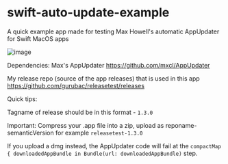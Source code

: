 # swift-auto-update-example
A quick example app made for testing Max Howell's automatic AppUpdater for Swift MacOS apps

![image](https://user-images.githubusercontent.com/59124862/212463701-2d328ecf-dadd-465f-8495-d6a5bfe3b591.png)

Dependencies:
Max's AppUpdater https://github.com/mxcl/AppUpdater

My release repo (source of the app releases) that is used in this app https://github.com/gurubac/releasetest/releases

Quick tips: 

Tagname of release should be in this format - ```1.3.0```

Important: Compress your .app file into a zip, upload as reponame-semanticVersion for example ```releasetest-1.3.0```

If you upload a dmg instead, the AppUpdater code will fail at the ```compactMap { downloadedAppBundle in Bundle(url: downloadedAppBundle)``` step. 
